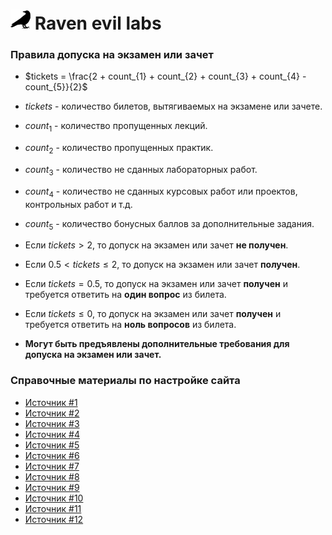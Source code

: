 # <img src="/images/raven-logo-32.png"></img> Raven evil labs

### Правила допуска на экзамен или зачет
* $tickets = \frac{2 + count_{1} + count_{2} + count_{3} + count_{4} - count_{5}}{2}$

* $tickets$ - количество билетов, вытягиваемых на экзамене или зачете.

* $count_{1}$ - количество пропущенных лекций.

* $count_{2}$ - количество пропущенных практик.

* $count_{3}$ - количество не сданных лабораторных работ.

* $count_{4}$ - количество не сданных курсовых работ или проектов, контрольных работ и т.д.

* $count_{5}$ - количество бонусных баллов за дополнительные задания.

* Если $tickets \gt 2$, то допуск на экзамен или зачет **не получен**.

* Если $0.5 \lt tickets \leq 2$, то допуск на экзамен или зачет **получен**.

* Если $tickets = 0.5$, то допуск на экзамен или зачет **получен** и требуется ответить на **один вопрос** из билета.

* Если $tickets \leq 0$, то допуск на экзамен или зачет **получен** и требуется ответить на **ноль вопросов** из билета.

* **Могут быть предъявлены дополнительные требования для допуска на экзамен или зачет.**

### Справочные материалы по настройке сайта
* [Источник #1](https://github.com/pages-themes/cayman)
* [Источник #2](https://github.com/mmistakes/minimal-mistakes)
* [Источник #3](https://mademistakes.com/mastering-jekyll/site-url-baseurl)
* [Источник #4](https://nicolas-van.github.io/easy-markdown-to-github-pages)
* [Источник #5](https://dev.to/erdeepbag/create-direct-download-link-from-github-files-35n7)
* [Источник #6](https://stackoverflow.com/questions/18062553/how-can-i-add-a-downloadable-file-to-my-github-io-page)
* [Источник #7](https://stackoverflow.com/questions/27386169/change-site-url-to-localhost-during-jekyll-local-development)
* [Источник #8](https://medium.com/crypticcrazeforcs/a-step-by-step-guide-to-building-your-own-website-using-jekyll-i-201ecf2b3547)
* [Источник #9](https://stackoverflow.com/questions/34347818/using-mathjax-on-a-github-page)
* [Источник #10](https://stackoverflow.com/questions/26275645/how-to-support-latex-in-github-pages)
* [Источник #11](https://stackoverflow.com/questions/18155203/jekyll-accessing-page-variables-from-css)
* [Источник #12](https://stackoverflow.com/questions/42524517/using-liquid-tempting-in-css-on-jekyll-to-adjust-background-color-of-divs-on-a-p/42528645#42528645)
